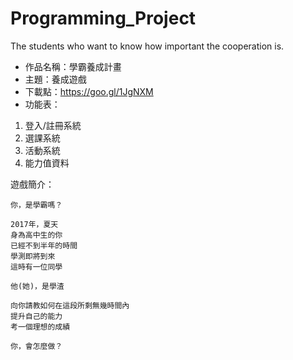 # Programming_Project
The students who want to know how important the cooperation is.

* 作品名稱：學霸養成計畫
* 主題：養成遊戲
* 下載點：https://goo.gl/1JgNXM 
* 功能表：
1. 登入/註冊系統
2. 選課系統
3. 活動系統
4. 能力值資料

遊戲簡介：

	你，是學霸嗎？

	2017年，夏天
	身為高中生的你
	已經不到半年的時間
	學測即將到來
	這時有一位同學
	
	他(她)，是學渣
	
	向你請教如何在這段所剩無幾時間內
	提升自己的能力
	考一個理想的成績
	
	你，會怎麼做？
